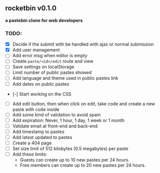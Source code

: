 ## rocketbin v0.1.0 

**a pastebin clone for web developers**

### TODO:

- [x] Decide if the submit with be handled with ajax or normal submission
- [x] Add user management
- [ ] Add error msg when editor is empty
- [ ] Create `paste/<id>/edit` route and view
- [ ] Save settings on localStorage
- [ ] Limit number of public pastes showed
- [ ] Add language and theme used in public pastes link
- [ ] Add dates on public pastes
- [-] Start working on the CSS
- [ ] Add edit button, then when click on edit, take code and create a new paste with code inside
- [ ] Add some kind of validation to avoid spam
- [ ] Add expiration: Never, 1 hour, 1 day, 1 week or 1 month
- [ ] Validate email at front-end and back-end
- [ ] Add timestamp to pastes
- [ ] Add latest updated to pastes
- [ ] Create a 404 page
- [ ] Set size limit of 512 kilobytes (0.5 megabytes) per paste
- [ ] Add these limits:
	- Guests can create up to 10 new pastes per 24 hours.
	- Free members can create up to 20 new pastes per 24 hours.
